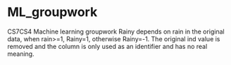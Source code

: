 # ML_groupwork
CS7CS4 Machine learning groupwork
Rainy depends on rain in the original data, when rain>=1, Rainy=1, otherwise Rainy=-1.
The original ind value is removed and the column is only used as an identifier and has no real meaning.
